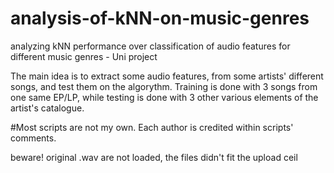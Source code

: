 # analysis-of-kNN-on-music-genres
analyzing kNN performance over classification of audio features for different music genres - Uni project

The main idea is to extract some audio features, from some artists' different songs, and test them on the algorythm. Training is done with 3 songs from one same EP/LP, while testing is done with 3 other various elements of the artist's catalogue.

#Most scripts are not my own. Each author is credited within scripts' comments.

beware! original .wav are not loaded, the files didn't fit the upload ceil
